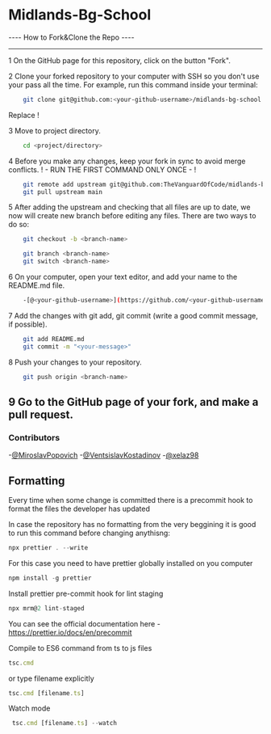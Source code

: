 # Midlands-Bg-School

---- How to Fork&Clone the Repo ----

---

1 On the GitHub page for this repository, click on the button "Fork".

2 Clone your forked repository to your computer with SSH so you don't use your pass all the time.
For example, run this command inside your terminal:

```bash
    git clone git@github.com:<your-github-username>/midlands-bg-school.git
```

Replace <your-github-username>!

3 Move to project directory.

```bash
    cd <project/directory>
```

4 Before you make any changes, keep your fork in sync to avoid merge conflicts.
! - RUN THE FIRST COMMAND ONLY ONCE - !

```bash
    git remote add upstream git@github.com:TheVanguardOfCode/midlands-bg-school.git
    git pull upstream main
```

5 After adding the upstream and checking that all files are up to date, we now will create new branch before editing any files. There are two ways to do so:

```bash
    git checkout -b <branch-name>
```

```bash
    git branch <branch-name>
    git switch <branch-name>
```

6 On your computer, open your text editor, and add your name to the README.md file.

```bash
    -[@<your-github-username>](https://github.com/<your-github-username>/)
```

7 Add the changes with git add, git commit (write a good commit message, if possible).

```bash
    git add README.md
    git commit -m "<your-message>"
```

8 Push your changes to your repository.

```bash
    git push origin <branch-name>
```

## 9 Go to the GitHub page of your fork, and make a pull request.

### Contributors

-[@MiroslavPopovich](https://github.com/MiroslavPopovich/) -[@VentsislavKostadinov](https://github.com/VentsislavKostadinov) -[@xelaz98](https://github.com/xelaz98/)

## Formatting

Every time when some change is committed there is a precommit hook to format the files the developer has updated

In case the repository has no formatting from the very beggining it is good to run this command before changing anythisng:

```js
npx prettier . --write
```

For this case you need to have prettier globally installed on you computer

```js
npm install -g prettier
```

Install prettier pre-commit hook for lint staging

```js
npx mrm@2 lint-staged
```

You can see the official documentation here - https://prettier.io/docs/en/precommit

Compile to ES6 command from ts to js files

```js
tsc.cmd 
```
or type filename explicitly

```js
tsc.cmd [filename.ts]
```

Watch mode

```js
 tsc.cmd [filename.ts] --watch
```
